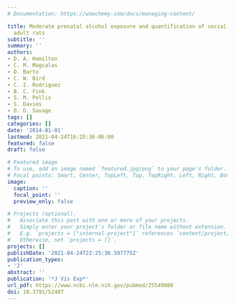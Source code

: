 ```yaml
---
# Documentation: https://wowchemy.com/docs/managing-content/

title: Moderate prenatal alcohol exposure and quantification of social behavior in
  adult rats
subtitle: ''
summary: ''
authors:
- D. A. Hamilton
- C. M. Magcalas
- D. Barto
- C. W. Bird
- C. I. Rodriguez
- B. C. Fink
- S. M. Pellis
- S. Davies
- D. D. Savage
tags: []
categories: []
date: '2014-01-01'
lastmod: 2021-04-24T16:25:36-06:00
featured: false
draft: false

# Featured image
# To use, add an image named `featured.jpg/png` to your page's folder.
# Focal points: Smart, Center, TopLeft, Top, TopRight, Left, Right, BottomLeft, Bottom, BottomRight.
image:
  caption: ''
  focal_point: ''
  preview_only: false

# Projects (optional).
#   Associate this post with one or more of your projects.
#   Simply enter your project's folder or file name without extension.
#   E.g. `projects = ["internal-project"]` references `content/project/deep-learning/index.md`.
#   Otherwise, set `projects = []`.
projects: []
publishDate: '2021-04-24T22:25:36.597775Z'
publication_types:
- '2'
abstract: ''
publication: '*J Vis Exp*'
url_pdf: https://www.ncbi.nlm.nih.gov/pubmed/25549080
doi: 10.3791/52407
---
```

